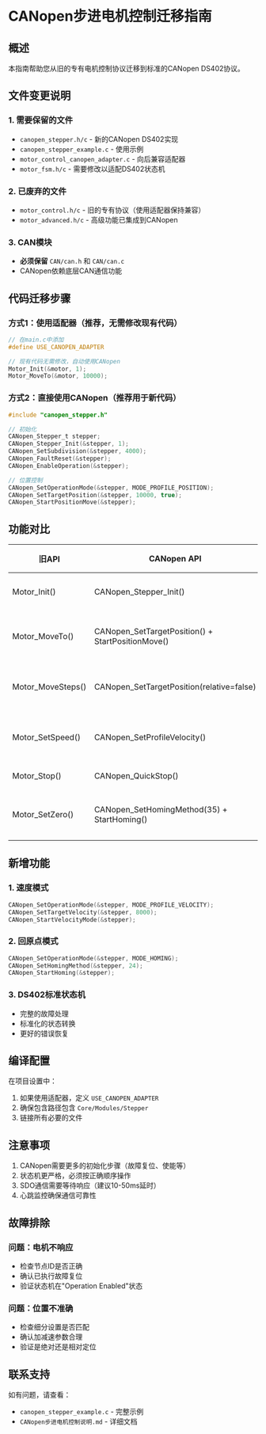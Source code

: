 # CANopen步进电机控制迁移指南

## 概述
本指南帮助您从旧的专有电机控制协议迁移到标准的CANopen DS402协议。

## 文件变更说明

### 1. 需要保留的文件
- `canopen_stepper.h/c` - 新的CANopen DS402实现
- `canopen_stepper_example.c` - 使用示例
- `motor_control_canopen_adapter.c` - 向后兼容适配器
- `motor_fsm.h/c` - 需要修改以适配DS402状态机

### 2. 已废弃的文件
- `motor_control.h/c` - 旧的专有协议（使用适配器保持兼容）
- `motor_advanced.h/c` - 高级功能已集成到CANopen

### 3. CAN模块
- **必须保留** `CAN/can.h` 和 `CAN/can.c`
- CANopen依赖底层CAN通信功能

## 代码迁移步骤

### 方式1：使用适配器（推荐，无需修改现有代码）
```c
// 在main.c中添加
#define USE_CANOPEN_ADAPTER

// 现有代码无需修改，自动使用CANopen
Motor_Init(&motor, 1);
Motor_MoveTo(&motor, 10000);
```

### 方式2：直接使用CANopen（推荐用于新代码）
```c
#include "canopen_stepper.h"

// 初始化
CANopen_Stepper_t stepper;
CANopen_Stepper_Init(&stepper, 1);
CANopen_SetSubdivision(&stepper, 4000);
CANopen_FaultReset(&stepper);
CANopen_EnableOperation(&stepper);

// 位置控制
CANopen_SetOperationMode(&stepper, MODE_PROFILE_POSITION);
CANopen_SetTargetPosition(&stepper, 10000, true);
CANopen_StartPositionMove(&stepper);
```

## 功能对比

| 旧API | CANopen API | 说明 |
|-------|-------------|------|
| Motor_Init() | CANopen_Stepper_Init() | 初始化 |
| Motor_MoveTo() | CANopen_SetTargetPosition() + StartPositionMove() | 绝对定位 |
| Motor_MoveSteps() | CANopen_SetTargetPosition(relative=false) | 相对定位 |
| Motor_SetSpeed() | CANopen_SetProfileVelocity() | 设置速度 |
| Motor_Stop() | CANopen_QuickStop() | 急停 |
| Motor_SetZero() | CANopen_SetHomingMethod(35) + StartHoming() | 设置零点 |

## 新增功能

### 1. 速度模式
```c
CANopen_SetOperationMode(&stepper, MODE_PROFILE_VELOCITY);
CANopen_SetTargetVelocity(&stepper, 8000);
CANopen_StartVelocityMode(&stepper);
```

### 2. 回原点模式
```c
CANopen_SetOperationMode(&stepper, MODE_HOMING);
CANopen_SetHomingMethod(&stepper, 24);
CANopen_StartHoming(&stepper);
```

### 3. DS402标准状态机
- 完整的故障处理
- 标准化的状态转换
- 更好的错误恢复

## 编译配置

在项目设置中：
1. 如果使用适配器，定义 `USE_CANOPEN_ADAPTER`
2. 确保包含路径包含 `Core/Modules/Stepper`
3. 链接所有必要的文件

## 注意事项

1. CANopen需要更多的初始化步骤（故障复位、使能等）
2. 状态机更严格，必须按正确顺序操作
3. SDO通信需要等待响应（建议10-50ms延时）
4. 心跳监控确保通信可靠性

## 故障排除

### 问题：电机不响应
- 检查节点ID是否正确
- 确认已执行故障复位
- 验证状态机在"Operation Enabled"状态

### 问题：位置不准确
- 检查细分设置是否匹配
- 确认加减速参数合理
- 验证是绝对还是相对定位

## 联系支持
如有问题，请查看：
- `canopen_stepper_example.c` - 完整示例
- `CANopen步进电机控制说明.md` - 详细文档